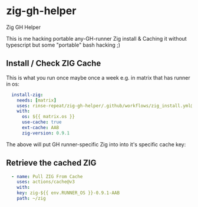# zig-gh-helper
Zig GH Helper

This is me hacking portable any-GH-runner Zig install & Caching it without typescript but some "portable" bash hacking ;)

## Install / Check ZIG Cache

This is what you run once maybe once a week e.g. in matrix that has runner in os:

```yaml
  install-zig:
    needs: [matrix]
    uses: rinse-repeat/zig-gh-helper/.github/workflows/zig_install.yml@main
    with:
      os: ${{ matrix.os }}
      use-cache: true
      ext-cache: AAB
      zig-version: 0.9.1
```

The above will put GH runner-specific Zig into into it's specific cache key:

## Retrieve the cached ZIG

```yaml
  - name: Pull ZIG From Cache
    uses: actions/cache@v3
    with:
    key: zig-${{ env.RUNNER_OS }}-0.9.1-AAB
    path: ~/zig
```

